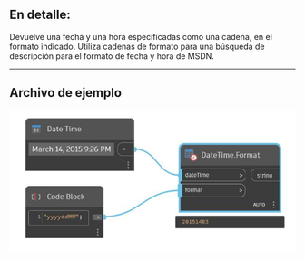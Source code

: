 ## En detalle:
Devuelve una fecha y una hora especificadas como una cadena, en el formato indicado. Utiliza cadenas de formato para una búsqueda de descripción para el formato de fecha y hora de MSDN.
___
## Archivo de ejemplo

![Format](./DSCore.DateTime.Format_img.jpg)

